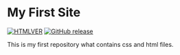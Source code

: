 # My First Site

[![HTMLVER](https://img.shields.io/badge/CSS-3-blue)](https://en.wikipedia.org/wiki/CSS) [![GitHub release](https://img.shields.io/badge/HTML-5-important)](https://en.wikipedia.org/wiki/HTML)

This is my first repository what contains css and html files.
